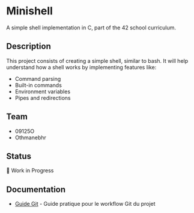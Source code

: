# Minishell
A simple shell implementation in C, part of the 42 school curriculum.

## Description
This project consists of creating a simple shell, similar to bash. It will help understand how a shell works by implementing features like:
- Command parsing
- Built-in commands
- Environment variables
- Pipes and redirections

## Team
- 09125O
- Othmanebhr

## Status
🚧 Work in Progress

## Documentation
- [Guide Git](./GUIDE_GIT.md) - Guide pratique pour le workflow Git du projet
